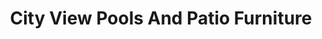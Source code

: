 ---
title: "City View Pools And Patio Furniture"
url: /guelph/city-view-pools-and-patio-furniture/
shop: swimming pool
---